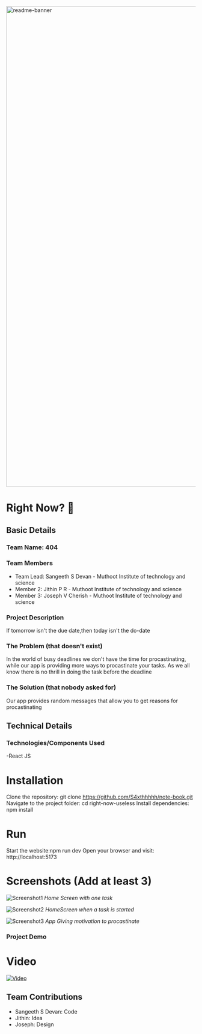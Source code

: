 <img width="1280" alt="readme-banner" src="https://github.com/user-attachments/assets/35332e92-44cb-425b-9dff-27bcf1023c6c">

# Right Now? 🎯

## Basic Details
### Team Name: 404


### Team Members
- Team Lead: Sangeeth S Devan - Muthoot Institute of technology and science
- Member 2: Jithin P R - Muthoot Institute of technology and science
- Member 3: Joseph V Cherish - Muthoot Institute of technology and science

### Project Description
If tomorrow isn't the due date,then today isn't the do-date

### The Problem (that doesn't exist)
In the world of busy deadlines we don't have the time for procastinating, while our app is providing more ways to procastinate your tasks. As we all know there is no thrill in doing the task before the deadline

### The Solution (that nobody asked for)
Our app provides random messages that allow you to get reasons for procastinating

## Technical Details
### Technologies/Components Used
  -React JS
  
# Installation
Clone the repository: git clone https://github.com/S4xthhhhh/note-book.git
Navigate to the project folder: cd right-now-useless
Install dependencies: npm install
# Run
Start the website:npm run dev
Open your browser and visit: http://localhost:5173

# Screenshots (Add at least 3)
![Screenshot1](https://drive.google.com/uc?export=view&id=1Pcgt3FqmUJ7jOdAPkYGprtxp0UZRiPfB)
*Home Screen with one task*

![Screenshot2](https://drive.google.com/uc?export=view&id=1YI-qnv73LquUWxrzUAb1ZCaRv_fij0iZ)
*HomeScreen when a task is started*

![Screenshot3](https://drive.google.com/uc?export=view&id=1NALpbFkSe_bW4y1_xUArp-jfbhUkiicr)
*App Giving motivation to procastinate*


### Project Demo
# Video

[![Video](https://drive.google.com/uc?export=view&id=1Pcgt3FqmUJ7jOdAPkYGprtxp0UZRiPfB)](https://drive.google.com/file/d/1D71rk4jRw9l5Yhav1zay9w7nQ9eOcSNI/view?usp=sharing)

## Team Contributions
- Sangeeth S Devan: Code
- Jithin: Idea
- Joseph: Design



